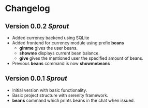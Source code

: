 # Changelog

## Version 0.0.2 *Sprout*
* Added currency backend using SQLite
* Added frontend for currency module using prefix **beans**
    * **gimme** gives the user beans.
    * **showme** displays current bean balance.
    * **give** gives the mentioned user the specified amount of beans.
* Previous **beans** command is now **showmebeans**

## Version 0.0.1 *Sprout*
* Initial version with basic functionality.
* Basic project structure with serenity framework.
* **beans** command which prints beans in the chat when issued.
